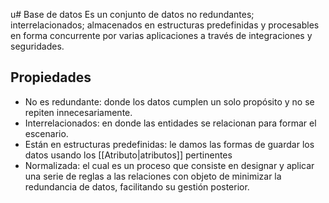 u# Base de datos
Es un conjunto de datos no redundantes; interrelacionados; almacenados en estructuras predefinidas y procesables en forma concurrente por varias aplicaciones a través de integraciones y seguridades.

## Propiedades
- No es redundante: donde los datos cumplen un solo propósito y no se repiten innecesariamente. 
- Interrelacionados: en donde las entidades se relacionan para formar el escenario.
- Están en estructuras predefinidas: le damos las formas de guardar los datos usando los [[Atributo|atributos]] pertinentes
- Normalizada: el cual es un proceso que consiste en designar y aplicar una serie de reglas a las relaciones con objeto de minimizar la redundancia de datos, facilitando su gestión posterior.

